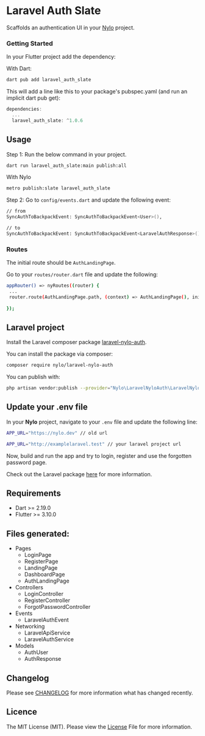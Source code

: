 # Laravel Auth Slate

Scaffolds an authentication UI in your [Nylo](https://nylo.dev) project.

### Getting Started

In your Flutter project add the dependency:

With Dart:

``` bash
dart pub add laravel_auth_slate
```

This will add a line like this to your package's pubspec.yaml (and run an implicit dart pub get):

``` dart 
dependencies:
  ...
  laravel_auth_slate: ^1.0.6
```

## Usage

Step 1: Run the below command in your project.

``` bash
dart run laravel_auth_slate:main publish:all
```

With Nylo

``` bash 
metro publish:slate laravel_auth_slate
```

Step 2: Go to `config/events.dart` and update the following event:

``` bash
// from
SyncAuthToBackpackEvent: SyncAuthToBackpackEvent<User>(),

// to 
SyncAuthToBackpackEvent: SyncAuthToBackpackEvent<LaravelAuthResponse>(),
```

### Routes

The initial route should be `AuthLandingPage`. 

Go to your `routes/router.dart` file and update the following:

``` bash
appRouter() => nyRoutes((router) {
 ...
 router.route(AuthLandingPage.path, (context) => AuthLandingPage(), initialRoute: true); // set to initial route
 
});
```

## Laravel project

Install the Laravel composer package [laravel-nylo-auth](https://github.com/nylo-core/laravel-nylo-auth).

You can install the package via composer:

``` bash
composer require nylo/laravel-nylo-auth
```

You can publish with:

``` bash
php artisan vendor:publish --provider="Nylo\LaravelNyloAuth\LaravelNyloAuthServiceProvider"
```

## Update your .env file

In your **Nylo** project, navigate to your `.env` file and update the following line:

``` bash
APP_URL="https://nylo.dev" // old url

APP_URL="http://examplelaravel.test" // your laravel project url
```

Now, build and run the app and try to login, register and use the forgotten password page.

Check out the Laravel package [here](https://github.com/nylo-core/laravel-nylo-auth) for more information.

## Requirements
* Dart >= 2.19.0
* Flutter >= 3.10.0

## Files generated:
- Pages
  - LoginPage
  - RegisterPage
  - LandingPage
  - DashboardPage
  - AuthLandingPage
- Controllers
  - LoginController
  - RegisterController
  - ForgotPasswordController
- Events
  - LaravelAuthEvent
- Networking
  - LaravelApiService
  - LaravelAuthService
- Models
  - AuthUser
  - AuthResponse

## Changelog
Please see [CHANGELOG](https://github.com/nylo-core/nylo-core/laravel-auth-slate/CHANGELOG.md) for more information what has changed recently.

## Licence

The MIT License (MIT). Please view the [License](https://github.com/nylo-core/nylo-core/laravel-auth-slate/blob/master/licence) File for more information.